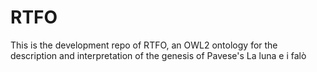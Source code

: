 # RTFO
This is the development repo of RTFO, an OWL2 ontology for the description and interpretation of the genesis of Pavese's La luna e i falò
